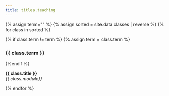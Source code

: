 ```yaml
---
title: titles.teaching
---
```


{% assign term="" %}
{% assign sorted = site.data.classes | reverse %}
{% for class in sorted %}

{% if class.term != term %}
{% assign term = class.term %}
<h3>{{ class.term }}</h3>
{%endif %}

**{{ class.title }}**  
*{{ class.module}}*

{% endfor %}

